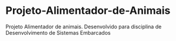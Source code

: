 # Projeto-Alimentador-de-Animais
Projeto Alimentador de animais. Desenvolvido para disciplina de Desenvolvimento de Sistemas Embarcados
